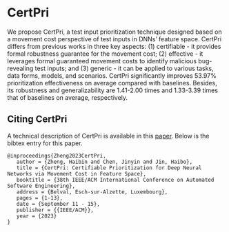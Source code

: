 # CertPri
We propose CertPri, a test input prioritization technique designed based on a movement cost perspective of test inputs in DNNs’ feature space. 
CertPri differs from previous works in three key aspects:
(1) certifiable - it provides formal robustness guarantee for the movement cost; 
(2) effective - it leverages formal guaranteed movement costs to identify malicious bug-revealing test inputs; and 
(3) generic - it can be applied to various tasks, data forms, models, and scenarios. 
CertPri significantly improves 53.97% prioritization effectiveness on average compared with baselines. 
Besides, its robustness and generalizability are 1.41-2.00 times and 1.33-3.39 times that of baselines on average, respectively.

## Citing CertPri

A technical description of CertPri is available in this
[paper](http://arxiv.org/abs/2307.09375). Below is the bibtex entry for this paper.

```
@inproceedings{Zheng2023CertPri,
   author = {Zheng, Haibin and Chen, Jinyin and Jin, Haibo},
   title = {CertPri: Certifiable Prioritization for Deep Neural Networks via Movement Cost in Feature Space},
   booktitle = {38th IEEE/ACM International Conference on Automated Software Engineering},
   address = {Belval, Esch-sur-Alzette, Luxembourg},
   pages = {1-13},
   date = {September 11 - 15},
   publisher = {{IEEE/ACM}},
   year = {2023}
}
```
